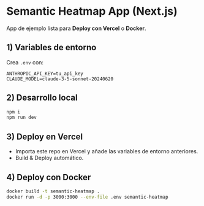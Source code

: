 
# Semantic Heatmap App (Next.js)

App de ejemplo lista para **Deploy con Vercel** o **Docker**.

## 1) Variables de entorno
Crea `.env` con:
```
ANTHROPIC_API_KEY=tu_api_key
CLAUDE_MODEL=claude-3-5-sonnet-20240620
```

## 2) Desarrollo local
```bash
npm i
npm run dev
```

## 3) Deploy en Vercel
- Importa este repo en Vercel y añade las variables de entorno anteriores.
- Build & Deploy automático.

## 4) Deploy con Docker
```bash
docker build -t semantic-heatmap .
docker run -d -p 3000:3000 --env-file .env semantic-heatmap
```

